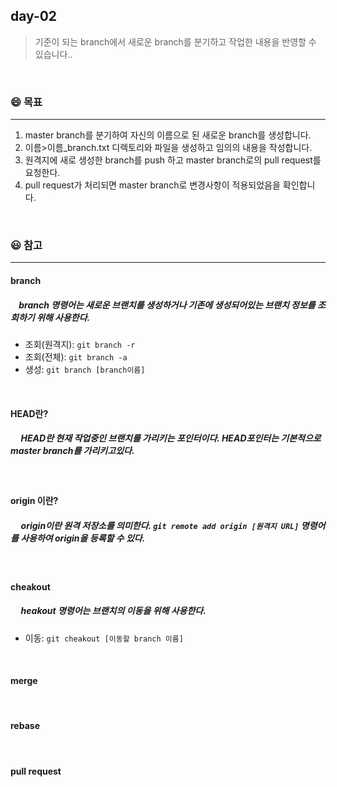 ## day-02
> 기준이 되는 branch에서 새로운 branch를 분기하고 작업한 내용을 반영할 수 있습니다..

<br>

### :smile: 목표
---
1. master branch를 분기하여 자신의 이름으로 된 새로운 branch를 생성합니다.
2. 이름>이름_branch.txt 디렉토리와 파일을 생성하고 임의의 내용을 작성합니다.
3. 원격지에 새로 생성한 branch를 push 하고 master branch로의 pull request를 요청한다.
4. pull request가 처리되면 master branch로 변경사항이 적용되었음을 확인합니다.

<br>


### 😃 참고 
---
#### branch
#####  &nbsp;&nbsp;&nbsp; branch 명령어는 새로운 브랜치를 생성하거나 기존에 생성되어있는 브랜치 정보를 조회하기 위해 사용한다.  
 - 조회(원격지): ```git branch -r```
 - 조회(전체): ```git branch -a```
 - 생성: ```git branch [branch이름]```
<br>

#### HEAD란?
##### &nbsp;&nbsp;&nbsp;&nbsp; HEAD란 현재 작업중인 브랜치를 가리키는 포인터이다. HEAD포인터는 기본적으로 master branch를 가리키고있다.

<br>

#### origin 이란?
##### &nbsp;&nbsp;&nbsp;&nbsp; origin이란 원격 저장소를 의미한다. ```git remote add origin [원격지 URL]``` 명령어를 사용하여 origin을 등록할 수 있다.


<br>

#### cheakout
##### &nbsp;&nbsp;&nbsp;&nbsp; heakout 명령어는 브랜치의 이동을 위해 사용한다.
- 이동: ```git cheakout [이동할 branch 이름]```
<br>

#### merge

<br>

#### rebase


<br>

#### pull request
